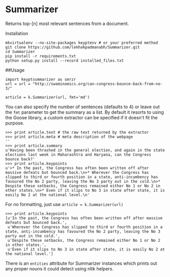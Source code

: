 Summarizer
==========

Returns top-[n] most relevant sentences from a document.


Installation

    mkvirtualenv --no-site-packages keyptenv # or your preferred method
    git clone https://github.com/lekhakpadmanabh/Summarizer.git
    cd Summarizer
    pip install -r requirements.txt
    python setup.py install --record installed_files.txt

##Usage

    import keyptsummarizer as smrzr
    url = url = "http://swaminomics.org/can-congress-bounce-back-from-no-3/"

    article = k.Summarizer(url, fmt='md')

You can also specify the number of sentences (defaults to 4) or leave out the `fmt` parameter to get the summary as a list. By default it resorts to using the Goose library, a custom extractor can be specified if it doesn't fit the purpose.

    >>> print article.text # the raw text returned by the extractor
    >>> print article.meta # meta description of the webpage
    ''
    >>> print article.summary
    u'Having been thrashed in the general election, and again in the state elections last week in Maharashtra and Haryana, can the Congress bounce back?'
    >>> print article.keypoints
    u'>* In the past, the Congress has often been written off after massive defeats but bounced back.\n>* Wherever the Congress has slipped to third or fourth position in a state, anti-incumbency has favoured the No 2 party, leaving the No 3 party out in the cold.\n>* Despite these setbacks, the Congress remained either No 1 or No 2 in other states.\n>* Even if it slips to No 3 in state after state, it is easily No 2 at the national level.\n'

For no formatting, just use `article = k.Summarizer(url)`

    >>> print article.keypoints
    [u'In the past, the Congress has often been written off after massive defeats but bounced back.',
     u'Wherever the Congress has slipped to third or fourth position in a state, anti-incumbency has favoured the No 2 party, leaving the No 3 party out in the cold.',
     u'Despite these setbacks, the Congress remained either No 1 or No 2 in other states.',
     u'Even if it slips to No 3 in state after state, it is easily No 2 at the national level.']
     
There is an `entities` attribute for Summarizer instances which prints out any proper nouns it could detect using nltk helpers.
